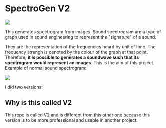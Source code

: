 # SpectroGen V2

![](http://image.noelshack.com/fichiers/2018/13/7/1522597018-endresult.png)

This generates spectrogram from images.
Sound spectrogram are a type of graph used in sound engineering to represent the "signature" of a sound. 

They are the representation of the frequencies heard by unit of time. The frequency strengh is denoted by the colour of
the graph at that point.
Therefore, **it is possible to generates a soundwave such that its spectrogram would represent an images**. 
This is the aim of this project.
Example of normal sound spectrogram:

![](http://image.noelshack.com/fichiers/2018/13/7/1522597066-spectrogramex-0klgntrfcj2.png)

I did two versions: 

## Why is this called V2
This repo is called V2 and is different [from this other one](https://github.com/sam1902/SpectroGen) because this 
version is to be more professional and usable in another project. 
